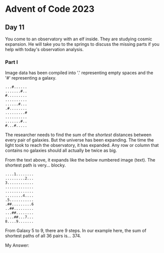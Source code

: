 # Advent of Code 2023

## Day 11

You come to an observatory with an elf inside. They are studying cosmic expansion. He will take you to the springs to discuss the missing parts if you help with today's observation analysis.

### Part I

Image data has been compiled into '.' representing empty spaces and the '#' representing a galaxy. 

```
...#......
.......#..
#.........
..........
......#...
.#........
.........#
..........
.......#..
#...#.....
```

The researcher needs to find the sum of the _shortest_ distances between every pair of galaxies. But the universe has been expanding. The time the light took to reach the observatory, it has expanded. Any row or column that contains no galaxies should all actually be twice as big. 

From the text above, it expands like the below numbered image (text). The shortest path is very... blocky. 

```
....1........
.........2...
3............
.............
.............
........4....
.5...........
.##.........6
..##.........
...##........
....##...7...
8....9.......
```

From Galaxy 5 to 9, there are 9 steps. In our example here, the sum of shortest paths of all 36 pairs is... 374. 

My Answer: 